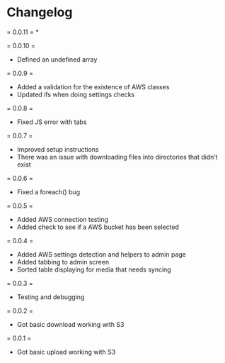 # Changelog

= 0.0.11 =
*

= 0.0.10 =
* Defined  an undefined array

= 0.0.9 =
* Added a validation for the existence of AWS classes
* Updated ifs when doing settings checks

= 0.0.8 =
* Fixed JS error with tabs

= 0.0.7 =
* Improved setup instructions
* There was an issue with downloading files into directories that didn’t exist

= 0.0.6 =
* Fixed a foreach() bug

= 0.0.5 =
* Added AWS connection testing
* Added check to see if a AWS bucket has been selected

= 0.0.4 =
* Added AWS settings detection and helpers to admin page
* Added tabbing to admin screen
* Sorted table displaying for media that needs syncing

= 0.0.3 =
* Testing and debugging

= 0.0.2 =
* Got basic download working with S3

= 0.0.1 =
* Got basic upload working with S3
